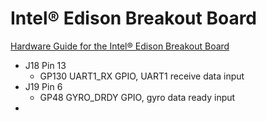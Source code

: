 # Intel® Edison Breakout Board 

[Hardware Guide for the Intel® Edison Breakout Board](http://www.intel.com/content/www/us/en/support/boards-and-kits/000005574.html)

- J18 Pin 13
  - GP130 UART1_RX GPIO, UART1 receive data input
- J19 Pin 6
  - GP48 GYRO_DRDY GPIO, gyro data ready input
- 
